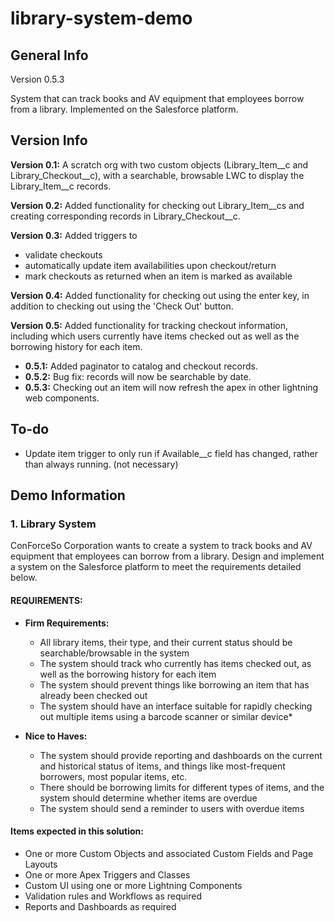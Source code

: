 # library-system-demo
## General Info
Version 0.5.3

System that can track books and AV equipment that employees borrow from a library. Implemented on the Salesforce platform. 

## Version Info
**Version 0.1:** A scratch org with two custom objects (Library_Item__c and Library_Checkout__c), with a searchable, browsable LWC to display the Library_Item__c records. 

**Version 0.2:** Added functionality for checking out Library_Item__cs and creating corresponding records in Library_Checkout__c. 

**Version 0.3:** Added triggers to 
* validate checkouts
* automatically update item availabilities upon checkout/return
* mark checkouts as returned when an item is marked as available

**Version 0.4:** Added functionality for checking out using the enter key, in addition to checking out using the 'Check Out' button. 

**Version 0.5:** Added functionality for tracking checkout information, including which users currently have items checked out as well as the borrowing history for each item. 
* **0.5.1:** Added paginator to catalog and checkout records. 
* **0.5.2:** Bug fix: records will now be searchable by date.
* **0.5.3:** Checking out an item will now refresh the apex in other lightning web components.

## To-do
* Update item trigger to only run if Available__c field has changed, rather than always running. (not necessary)

## Demo Information
### 1. Library System
ConForceSo Corporation wants to create a system to track books and AV equipment that employees can borrow from a library. Design and implement a system on the Salesforce platform to meet the requirements detailed below.

#### REQUIREMENTS:
* **Firm Requirements:** 
	* All library items, their type, and their current status should be searchable/browsable in the system
	* The system should track who currently has items checked out, as well as the borrowing history for each item
	* The system should prevent things like borrowing an item that has already been checked out
	* The system should have an interface suitable for rapidly checking out multiple items using a barcode scanner or similar device*

* **Nice to Haves:** 
	* The system should provide reporting and dashboards on the current and historical status of items, and things like most-frequent borrowers, most popular items, etc.
	* There should be borrowing limits for different types of items, and the system should determine whether items are overdue
	* The system should send a reminder to users with overdue items

#### Items expected in this solution: 
* One or more Custom Objects and associated Custom Fields and Page Layouts
* One or more Apex Triggers and Classes
* Custom UI using one or more Lightning Components
* Validation rules and Workflows as required
* Reports and Dashboards as required